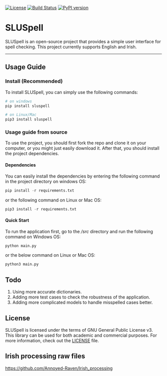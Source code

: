 <a href="https://opensource.org/licenses/GPL-3.0"><img src="https://img.shields.io/badge/License-GPL%20v3-blue.svg" alt="License"></a>
[![Build Status](https://app.travis-ci.com/MahdiRahbar/SLUSpell.svg?branch=main)](https://app.travis-ci.com/MahdiRahbar/SLUSpell)
[![PyPI version](https://badge.fury.io/py/SLUSpell.svg)](https://badge.fury.io/py/SLUSpell)
<!-- [![PyPi version](https://pypip.in/v/SLUSpell/badge.png)](https://crate.io/packages/SLUSpell/)
[![PyPi download](https://pypip.in/d/SLUSpell/badge.png)](https://crate.io/packages/SLUSpell/) -->



# SLUSpell

SLUSpell is an open-source project that provides a simple user interface for spell checking. This project currently supports English and Irish. 

*****
## Usage Guide 

### Install (Recommended)
To install SLUSpell, you can simply use the following commands: 
```Python
# on windows
pip install sluspell

# on Linux/Mac 
pip3 install sluspell
```

### Usage guide from source
To use the project, you should first fork the repo and clone it on your computer, or you might just easily download it. After that, you should install the project dependencies. 

#### Dependencies
You can easily install the dependencies by entering the following command in the project directory on windows OS:
```Python
pip install -r requirements.txt
```
or the following command on Linux or Mac OS: 
```Python
pip3 install -r requirements.txt
```
#### Quick Start
To run the application first, go to the */src* directory and run the following command on Windows OS: 
```Python
python main.py
```
or the below command on Linux or Mac OS:
```Python 
python3 main.py
```

## Todo 
1. Using more accurate dictionaries.
2. Adding more test cases to check the robustness of the application. 
3. Adding more complicated models to handle misspelled cases better.

## License
SLUSpell is licensed under the terms of GNU General Public License v3. This library can be used for both academic and commercial purposes. For more information, check out the [LICENSE](https://github.com/MahdiRahbar/Spell_Checker/blob/main/LICENSE.txt) file.

## Irish processing raw files
https://github.com/Annoyed-Raven/Irish_processing